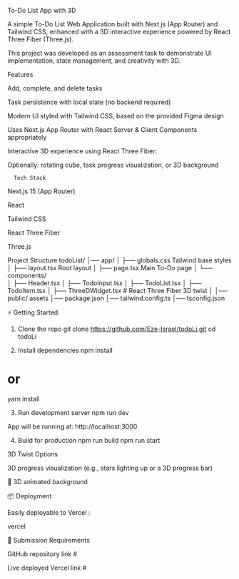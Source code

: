  To-Do List App with 3D 

A simple To-Do List Web Application built with Next.js (App Router) and Tailwind CSS, enhanced with a 3D interactive experience powered by React Three Fiber (Three.js).

This project was developed as an assessment task to demonstrate UI implementation, state management, and creativity with 3D.

 Features

 Add, complete, and delete tasks

 Task persistence with local state (no backend required)

 Modern UI styled with Tailwind CSS, based on the provided Figma design

 Uses Next.js App Router with React Server & Client Components appropriately

 Interactive 3D experience using React Three Fiber:

Optionally: rotating cube, task progress visualization, or 3D background

      Tech Stack

Next.js 15 (App Router)

React

Tailwind CSS

React Three Fiber

Three.js

 Project Structure
todoList/
│── app/
│   ├── globals.css           Tailwind base styles
│   ├── layout.tsx            Root layout
│   ├── page.tsx              Main To-Do page
│   └── components/          
│       ├── Header.tsx
│       ├── TodoInput.tsx
│       ├── TodoList.tsx
│       ├── TodoItem.tsx
│       ├── ThreeDWidget.tsx # React Three Fiber 3D twist
│
│── public/                  assets
│── package.json
│── tailwind.config.ts
│── tsconfig.json

⚡ Getting Started
1. Clone the repo
git clone  https://github.com/Eze-Israel/todoLi.git
cd todoLi

2. Install dependencies
npm install
# or
yarn install

3. Run development server
npm run dev


App will be running at: http://localhost:3000

4. Build for production
npm run build
npm run start

 3D Twist Options

 3D progress visualization (e.g., stars lighting up or a 3D progress bar)

🌌 3D animated background

📦 Deployment

Easily deployable to Vercel
:

vercel

📜 Submission Requirements

 GitHub repository link     #

 Live deployed Vercel link   #

